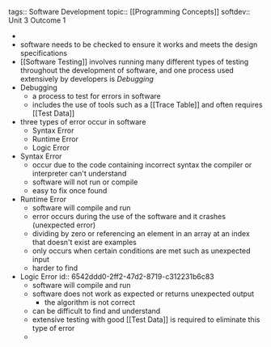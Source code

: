 tags:: Software Development
topic:: [[Programming Concepts]]
softdev:: Unit 3 Outcome 1

-
- software needs to be checked to ensure it works and meets the design specifications
- [[Software Testing]] involves running many different types of testing throughout the development of software, and one process used extensively by developers is *Debugging*
- Debugging
	- a process to test for errors in software
	- includes the use of tools such as a [[Trace Table]] and often requires [[Test Data]]
- three types of error occur in software
	- Syntax Error
	- Runtime Error
	- Logic Error
- Syntax Error
	- occur due to the code containing incorrect syntax the compiler or interpreter can't understand
	- software will not run or compile
	- easy to fix once found
- Runtime Error
	- software will compile and run
	- error occurs during the use of the software and it crashes (unexpected error)
	- dividing by zero or referencing an element in an array at an index that doesn't exist are examples
	- only occurs when certain conditions are met such as unexpected input
	- harder to find
- Logic Error
  id:: 6542ddd0-2ff2-47d2-8719-c312231b6c83
	- software will compile and run
	- software does not work as expected or returns unexpected output
		- the algorithm is not correct
	- can be difficult to find and understand
	- extensive testing with good [[Test Data]] is required to eliminate this type of error
	-